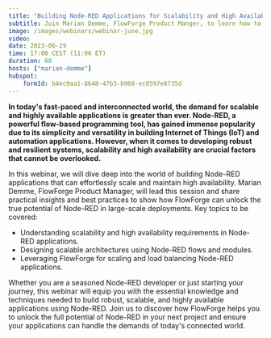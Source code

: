 ```yaml
---
title: "Building Node-RED Applications for Scalability and High Availability"
subtitle: Join Marian Demme, FlowForge Product Manger, to learn how to build Node-RED applications that can scale and be highly available.
image: /images/webinars/webinar-june.jpg
video: 
date: 2023-06-29
time: 17:00 CEST (11:00 ET) 
duration: 60
hosts: ["marian-demme"]
hubspot:
    formId: b4ec9aa1-8648-47b3-b908-ec8597e8735d
---
```


**In today's fast-paced and interconnected world, the demand for scalable and highly available applications is greater than ever. Node-RED, a powerful flow-based programming tool, has gained immense popularity due to its simplicity and versatility in building Internet of Things (IoT) and automation applications. However, when it comes to developing robust and resilient systems, scalability and high availability are crucial factors that cannot be overlooked.**

<!--more-->

In this webinar, we will dive deep into the world of building Node-RED applications that can effortlessly scale and maintain high availability. Marian Demme, FlowForge Product Manager, will lead this session and share practical insights and best practices to show how FlowForge can unlock the true potential of Node-RED in large-scale deployments.
Key topics to be covered:
* Understanding scalability and high availability requirements in Node-RED applications.
* Designing scalable architectures using Node-RED flows and modules.
* Leveraging FlowForge for scaling and load balancing Node-RED applications.

Whether you are a seasoned Node-RED developer or just starting your journey, this webinar will equip you with the essential knowledge and techniques needed to build robust, scalable, and highly available applications using Node-RED. Join us to discover how FlowForge helps you to unlock the full potential of Node-RED in your next project and ensure your applications can handle the demands of today's connected world.